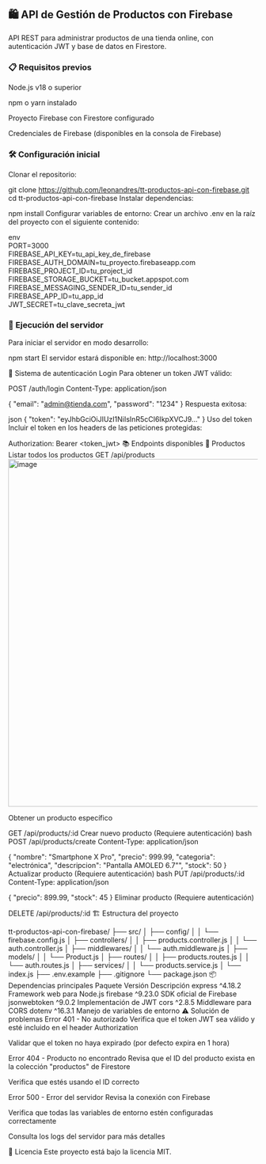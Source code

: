 <h2>🛍️ API de Gestión de Productos con Firebase</h2>
API REST para administrar productos de una tienda online, con autenticación JWT y base de datos en Firestore.

<h3>📋 Requisitos previos</h3>
Node.js v18 o superior

npm o yarn instalado

Proyecto Firebase con Firestore configurado

Credenciales de Firebase (disponibles en la consola de Firebase)

<h3>🛠️ Configuración inicial</h3>
Clonar el repositorio:

git clone https://github.com/leonandres/tt-productos-api-con-firebase.git<br>
cd tt-productos-api-con-firebase
Instalar dependencias:

npm install
Configurar variables de entorno:
Crear un archivo .env en la raíz del proyecto con el siguiente contenido:

env<br>
PORT=3000<br>
FIREBASE_API_KEY=tu_api_key_de_firebase<br>
FIREBASE_AUTH_DOMAIN=tu_proyecto.firebaseapp.com<br>
FIREBASE_PROJECT_ID=tu_project_id<br>
FIREBASE_STORAGE_BUCKET=tu_bucket.appspot.com <br>
FIREBASE_MESSAGING_SENDER_ID=tu_sender_id <br>
FIREBASE_APP_ID=tu_app_id <br>
JWT_SECRET=tu_clave_secreta_jwt <br>
<h3>🚀 Ejecución del servidor</h3>
Para iniciar el servidor en modo desarrollo:

npm start
El servidor estará disponible en:
http://localhost:3000

🔐 Sistema de autenticación
Login
Para obtener un token JWT válido:

POST /auth/login
Content-Type: application/json

{
  "email": "admin@tienda.com",
  "password": "1234"
}
Respuesta exitosa:

json
{
  "token": "eyJhbGciOiJIUzI1NiIsInR5cCI6IkpXVCJ9..."
}
Uso del token
Incluir el token en los headers de las peticiones protegidas:

Authorization: Bearer <token_jwt>
📚 Endpoints disponibles
🔹 Productos
Listar todos los productos
GET /api/products
<img width="1366" height="703" alt="image" src="https://github.com/user-attachments/assets/4897723b-122c-4c16-999c-1752269ba80e" />

Obtener un producto específico

GET /api/products/:id
Crear nuevo producto (Requiere autenticación)
bash
POST /api/products/create
Content-Type: application/json

{
  "nombre": "Smartphone X Pro",
  "precio": 999.99,
  "categoria": "electrónica",
  "descripcion": "Pantalla AMOLED 6.7\"",
  "stock": 50
}
Actualizar producto (Requiere autenticación)
bash
PUT /api/products/:id
Content-Type: application/json

{
  "precio": 899.99,
  "stock": 45
}
Eliminar producto (Requiere autenticación)

DELETE /api/products/:id
🏗️ Estructura del proyecto

tt-productos-api-con-firebase/
├── src/
│   ├── config/
│   │   └── firebase.config.js
│   ├── controllers/
│   │   ├── products.controller.js
│   │   └── auth.controller.js
│   ├── middlewares/
│   │   └── auth.middleware.js
│   ├── models/
│   │   └── Product.js
│   ├── routes/
│   │   ├── products.routes.js
│   │   └── auth.routes.js
│   ├── services/
│   │   └── products.service.js
│   └── index.js
├── .env.example
├── .gitignore
└── package.json
📦 Dependencias principales
Paquete	Versión	Descripción
express	^4.18.2	Framework web para Node.js
firebase	^9.23.0	SDK oficial de Firebase
jsonwebtoken	^9.0.2	Implementación de JWT
cors	^2.8.5	Middleware para CORS
dotenv	^16.3.1	Manejo de variables de entorno
⚠️ Solución de problemas
Error 401 - No autorizado
Verifica que el token JWT sea válido y esté incluido en el header Authorization

Validar que el token no haya expirado (por defecto expira en 1 hora)

Error 404 - Producto no encontrado
Revisa que el ID del producto exista en la colección "productos" de Firestore

Verifica que estés usando el ID correcto

Error 500 - Error del servidor
Revisa la conexión con Firebase

Verifica que todas las variables de entorno estén configuradas correctamente

Consulta los logs del servidor para más detalles

📄 Licencia
Este proyecto está bajo la licencia MIT.

